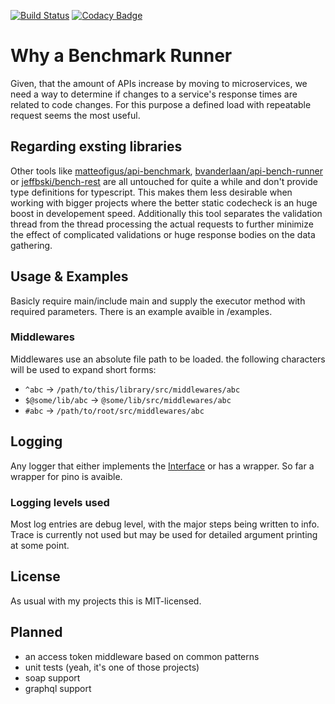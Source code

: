 [![Build Status](https://travis-ci.com/Idrinth/api-bench.svg?branch=master)](https://travis-ci.com/Idrinth/api-bench) [![Codacy Badge](https://app.codacy.com/project/badge/Grade/3171affc728048da8df4fe36b6d4771e)](https://www.codacy.com/manual/Idrinth/api-bench?utm_source=github.com&amp;utm_medium=referral&amp;utm_content=Idrinth/api-bench&amp;utm_campaign=Badge_Grade)

# Why a Benchmark Runner

Given, that the amount of APIs increase by moving to microservices, we need a way to determine if changes to a service's response times are related to code changes. For this purpose a defined load with repeatable request seems the most useful.

## Regarding exsting libraries

Other tools like [matteofigus/api-benchmark](https://github.com/matteofigus/api-benchmark), [bvanderlaan/api-bench-runner](https://github.com/bvanderlaan/api-bench-runner) or [jeffbski/bench-rest](https://github.com/jeffbski/bench-rest) are all untouched for quite a while and don't provide type definitions for typescript. This makes them less desirable when working with bigger projects where the better static codecheck is an huge boost in developement speed.
Additionally this tool separates the validation thread from the thread processing the actual requests to further minimize the effect of complicated validations or huge response bodies on the data gathering.

## Usage & Examples

Basicly require main/include main and supply the executor method with required parameters. There is an example avaible in /examples.

### Middlewares

Middlewares use an absolute file path to be loaded. the following characters will be used to expand short forms:

- `^abc` -> `/path/to/this/library/src/middlewares/abc`
- `$@some/lib/abc` -> `@some/lib/src/middlewares/abc`
- `#abc` -> `/path/to/root/src/middlewares/abc`

## Logging

Any logger that either implements the [Interface](src/logger/logger.ts) or has a wrapper. So far a wrapper for pino is avaible.

### Logging levels used

Most log entries are debug level, with the major steps being written to info. Trace is currently not used but may be used for detailed argument printing at some point.

## License

As usual with my projects this is MIT-licensed.

## Planned

-   an access token middleware based on common patterns
-   unit tests (yeah, it's one of those projects)
-   soap support
-   graphql support
